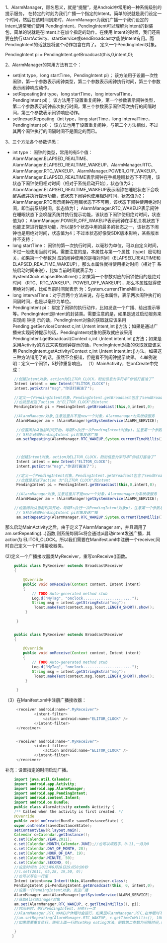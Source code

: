 1、AlarmManager，顾名思义，就是“提醒”，是Android中常用的一种系统级别的提示服务， 在特定的时刻为我们广播一个指定的Intent。简单的说就是我们设定一个时间，然后在该时间到来时，AlarmManager为我们广播一个我们设定的 Intent,通常我们使用 PendingIntent，PendingIntent可以理解为Intent的封装包，简单的说就是在Intent上在加个指定的动作。在使用 Intent的时候，我们还需要在执行startActivity、startService或sendBroadcast才能使Intent有用。而 PendingIntent的话就是将这个动作包含在内了。
定义一个PendingIntent对象。

PendingIntent pi = PendingIntent.getBroadcast(this,0,intent,0);

2、AlarmManager的常用方法有三个：
- set(int type，long startTime，PendingIntent pi)；
该方法用于设置一次性闹钟，第一个参数表示闹钟类型，第二个参数表示闹钟执行时间，第三个参数表示闹钟响应动作。
- setRepeating(int type，long startTime，long intervalTime，PendingIntent pi)；
该方法用于设置重复闹钟，第一个参数表示闹钟类型，第二个参数表示闹钟首次执行时间，第三个参数表示闹钟两次执行的间隔时间，第三个参数表示闹钟响应动作。
- setInexactRepeating（int type，long startTime，long intervalTime，PendingIntent pi）；
该方法也用于设置重复闹钟，与第二个方法相似，不过其两个闹钟执行的间隔时间不是固定的而已。

3、三个方法各个参数详悉：
- int type： 闹钟的类型，常用的有5个值：AlarmManager.ELAPSED_REALTIME、 AlarmManager.ELAPSED_REALTIME_WAKEUP、AlarmManager.RTC、 AlarmManager.RTC_WAKEUP、AlarmManager.POWER_OFF_WAKEUP。
AlarmManager.ELAPSED_REALTIME表示闹钟在手机睡眠状态下不可用，该状态下闹钟使用相对时间（相对于系统启动开始），状态值为3；
AlarmManager.ELAPSED_REALTIME_WAKEUP表示闹钟在睡眠状态下会唤醒系统并执行提示功能，该状态下闹钟也使用相对时间，状态值为2；
AlarmManager.RTC表示闹钟在睡眠状态下不可用，该状态下闹钟使用绝对时间，即当前系统时间，状态值为1；
AlarmManager.RTC_WAKEUP表示闹钟在睡眠状态下会唤醒系统并执行提示功能，该状态下闹钟使用绝对时间，状态值为0；
AlarmManager.POWER_OFF_WAKEUP表示闹钟在手机关机状态下也能正常进行提示功能，所以是5个状态中用的最多的状态之一，该状态下闹钟也是用绝对时间，状态值为4；不过本状态好像受SDK版本影响，某些版本并不支持；
- long startTime： 闹钟的第一次执行时间，以毫秒为单位，可以自定义时间，不过一般使用当前时间。需要注意的是，本属性与第一个属性（type）密切相关，如果第一个参数对 应的闹钟使用的是相对时间（ELAPSED_REALTIME和ELAPSED_REALTIME_WAKEUP），那么本属性就得使用相对时间（相对于 系统启动时间来说），比如当前时间就表示为：SystemClock.elapsedRealtime()；如果第一个参数对应的闹钟使用的是绝对时间 （RTC、RTC_WAKEUP、POWER_OFF_WAKEUP），那么本属性就得使用绝对时间，比如当前时间就表示 为：System.currentTimeMillis()。
- long intervalTime：对于后两个方法来说，存在本属性，表示两次闹钟执行的间隔时间，也是以毫秒为单位。
- PendingIntent pi： 绑定了闹钟的执行动作，比如发送一个广播、给出提示等等。PendingIntent是Intent的封装类。需要注意的是，如果是通过启动服务来实现闹 钟提 示的话，PendingIntent对象的获取就应该采用Pending.getService(Context c,int i,Intent intent,int j)方法；如果是通过广播来实现闹钟提示的话，PendingIntent对象的获取就应该采用 PendingIntent.getBroadcast(Context c,int i,Intent intent,int j)方法；如果是采用Activity的方式来实现闹钟提示的话，PendingIntent对象的获取就应该采用 PendingIntent.getActivity(Context c,int i,Intent intent,int j)方法。如果这三种方法错用了的话，虽然不会报错，但是看不到闹钟提示效果。
4.举例说明：定义一个闹钟，5秒钟重复响应。
（1）MainActivity，在onCreate中完成：


```java
	//创建Intent对象，action为ELITOR_CLOCK，附加信息为字符串“你该打酱油了”  
	Intent intent = new Intent("ELITOR_CLOCK");  
	intent.putExtra("msg","你该打酱油了");    
	  
	//定义一个PendingIntent对象，PendingIntent.getBroadcast包含了sendBroadcast的动作。  
	//也就是发送了action 为"ELITOR_CLOCK"的intent   
	PendingIntent pi = PendingIntent.getBroadcast(this,0,intent,0);    
	  
	//AlarmManager对象,注意这里并不是new一个对象，Alarmmanager为系统级服务  
	 AlarmManager am = (AlarmManager)getSystemService(ALARM_SERVICE);    
	   
	 //设置闹钟从当前时间开始，每隔5s执行一次PendingIntent对象pi，注意第一个参数与第二个参数的关系  
	 // 5秒后通过PendingIntent pi对象发送广播  
	 am.setRepeating(AlarmManager.RTC_WAKEUP,System.currentTimeMillis(),5*1000,pi);  
     
```

```java

	 //创建Intent对象，action为ELITOR_CLOCK，附加信息为字符串“你该打酱油了”  
	 Intent intent = new Intent("ELITOR_CLOCK");  
	 intent.putExtra("msg","你该打酱油了");    
	   
	 //定义一个PendingIntent对象，PendingIntent.getBroadcast包含了sendBroadcast的动作。  
	 //也就是发送了action 为"ELITOR_CLOCK"的intent  
	 PendingIntent pi = PendingIntent.getBroadcast(this,0,intent,0);    
	   
	 //AlarmManager对象,注意这里并不是new一个对象，Alarmmanager为系统级服务  
	 AlarmManager am = (AlarmManager)getSystemService(ALARM_SERVICE);    
	   
	//设置闹钟从当前时间开始，每隔5s执行一次PendingIntent对象pi，注意第一个参数与第二个参数的关系  
	 // 5秒后通过PendingIntent pi对象发送广播  
	 am.setRepeating(AlarmManager.RTC_WAKEUP,System.currentTimeMillis(),5*1000,pi);  

```

那么启动MainActivity之后，由于定义了AlarmManager am，并且调用了am.setRepeating(...)函数,则系统每隔5s将会通过pi启动intent发送广播，其action为 ELITOR_CLOCK。所以我们需要在Manifest.xml中注册一个receiver,同时自己定义一个广播接收器类。

(2)定义一个广播接收器类MyReceiver，重写onReceive()函数。

```java
	public class MyReceiver extends BroadcastReceiver  
	{  
	  
	    @Override  
	    public void onReceive(Context context, Intent intent)  
	    {  
	        // TODO Auto-generated method stub  
	        Log.d("MyTag", "onclock......................");  
	        String msg = intent.getStringExtra("msg");  
	         Toast.makeText(context,msg,Toast.LENGTH_SHORT).show();  
	     }  
	   
	 }  
```

```java

	public class MyReceiver extends BroadcastReceiver  
	{  
	  
	    @Override  
	    public void onReceive(Context context, Intent intent)  
	    {  
	        // TODO Auto-generated method stub  
	        Log.d("MyTag", "onclock......................");  
	        String msg = intent.getStringExtra("msg");  
	         Toast.makeText(context,msg,Toast.LENGTH_SHORT).show();  
	     }  
	   
	 }  

```

（3）在Manifest.xml中注册广播接收器：

```java
	 <receiver android:name=".MyReceiver">  
	         <intent-filter>  
	             <action android:name="ELITOR_CLOCK" />  
	         </intent-filter>  
	 </receiver>  


	 <receiver android:name=".MyReceiver">  
	         <intent-filter>  
	             <action android:name="ELITOR_CLOCK" />  
	         </intent-filter>  
	 </receiver>  
```


补充：设置指定的时间启动广播。
```java
    import java.util.Calendar;
    import android.app.Activity;
    import android.app.AlarmManager;
    import android.app.PendingIntent;
    import android.content.Intent;
    import android.os.Bundle;
    public class AlarmActivity extends Activity {
    /** Called when the activity is first created. */
    @Override
    public void onCreate(Bundle savedInstanceState) {
    super.onCreate(savedInstanceState);
    setContentView(R.layout.main);
    Calendar c=Calendar.getInstance();
    c.set(Calendar.YEAR,2011);
    c.set(Calendar.MONTH,Calendar.JUNE);//也可以填数字，0-11,一月为0
    c.set(Calendar.DAY_OF_MONTH, 28);
    c.set(Calendar.HOUR_OF_DAY, 19);
    c.set(Calendar.MINUTE, 50);
    c.set(Calendar.SECOND, 0);
    //设定时间为 2011年6月28日19点50分0秒
    //c.set(2011, 05,28, 19,50, 0);
    //也可以写在一行里
    Intent intent=new Intent(this,AlarmReceiver.class);
    PendingIntent pi=PendingIntent.getBroadcast(this, 0, intent,0);
    //设置一个PendingIntent对象，发送广播
    AlarmManager am=(AlarmManager)getSystemService(ALARM_SERVICE);
    //获取AlarmManager对象
    am.set(AlarmManager.RTC_WAKEUP, c.getTimeInMillis(), pi);
    //时间到时，执行PendingIntent，只执行一次
    //AlarmManager.RTC_WAKEUP休眠时会运行，如果是AlarmManager.RTC,在休眠时不会运行
    //am.setRepeating(AlarmManager.RTC_WAKEUP, c.getTimeInMillis(), 10000, pi);
    //如果需要重复执行，使用上面一行的setRep eating方法，倒数第二参数为间隔时间,单位为毫秒

    }
   }

```






